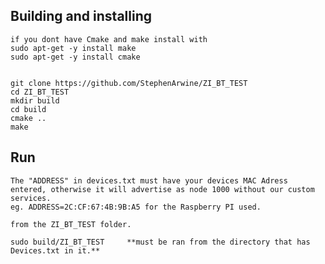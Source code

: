 Building and installing
-----------------------

    if you dont have Cmake and make install with
    sudo apt-get -y install make
    sudo apt-get -y install cmake


    git clone https://github.com/StephenArwine/ZI_BT_TEST
    cd ZI_BT_TEST
    mkdir build
    cd build
    cmake ..
    make

 Run
-----------------------

    The "ADDRESS" in devices.txt must have your devices MAC Adress entered, otherwise it will advertise as node 1000 without our custom services.
    eg. ADDRESS=2C:CF:67:4B:9B:A5 for the Raspberry PI used.

    from the ZI_BT_TEST folder.

    sudo build/ZI_BT_TEST     **must be ran from the directory that has Devices.txt in it.**
